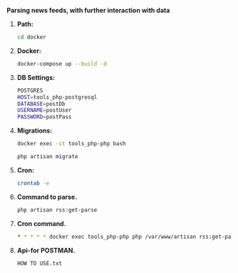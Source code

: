 **Parsing news feeds, with further interaction with data**


1. **Path:**

    ```bash
    cd docker
    ```

2. **Docker:**

    ```bash
    docker-compose up --build -d
    ```

3. **DB Settings:**

    ```bash
    POSTGRES
    HOST=tools_php-postgresql
    DATABASE=postDb
    USERNAME=postUser
    PASSWORD=postPass
    ```

4. **Migrations:**

    ```bash
    docker exec -it tools_php-php bash
   
    php artisan migrate
    ```

5. **Cron:**

    ```bash
    crontab -e
    ```

6. **Command to parse.**

    ```bash
   php artisan rss:get-parse
    ```

7. **Cron command.**

    ```bash
    * * * * * docker exec tools_php-php php /var/www/artisan rss:get-parse >> <путь_до_проекту>/cron.log 2>&1
    ```

8. **Api-for POSTMAN.**

    ```bash
    HOW TO USE.txt
    ```
